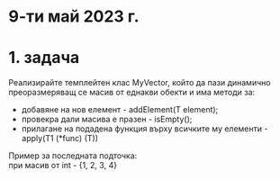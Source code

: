 # 9-ти май 2023 г.

# 1. задача
Реализирайте темплейтен клас MyVector, който да пази динамично преоразмеряващ се масив от еднакви обекти и има методи за:  
- добавяне на нов елемент - addElement(T element);
- провекра дали масива е празен - isEmpty();
- прилагане на подадена функция върху всичките му елементи - apply(T1 (*func) (T))

Пример за последната подточка:  
при масив от int - {1, 2, 3, 4}
